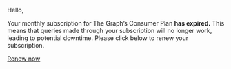 Hello,

Your monthly subscription for The Graph’s Consumer Plan **has expired.** This means that queries made through your subscription will no longer work, leading to potential downtime. Please click below to renew your subscription.

<a email-cta href="https://thegraph.com/billing/?show=renew">Renew now</a>

<subscriptions-footer />
